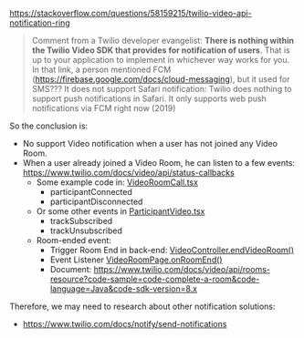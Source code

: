 https://stackoverflow.com/questions/58159215/twilio-video-api-notification-ring
> Comment from a Twilio developer evangelist: __There is nothing within the Twilio Video SDK that provides for notification of users__. That is up to your application to implement in whichever way works for you.
> In that link, a person mentioned FCM (https://firebase.google.com/docs/cloud-messaging), but it used for SMS???
> It does not support Safari notification: Twilio does nothing to support push notifications in Safari. It only supports web push notifications via FCM right now (2019)

So the conclusion is:
- No support Video notification when a user has not joined any Video Room.
- When a user already joined a Video Room, he can listen to a few events: https://www.twilio.com/docs/video/api/status-callbacks
    - Some example code in: [VideoRoomCall.tsx](../pro-00-fe-simple/src/video/VideoRoomCall.tsx)
        - participantConnected
        - participantDisconnected
    - Or some other events in [ParticipantVideo.tsx](../pro-00-fe-simple/src/video/ParticipantVideo.tsx)
        - trackSubscribed
        - trackUnsubscribed
    - Room-ended event:
        - Trigger Room End in back-end: [VideoController.endVideoRoom()](../pro-00-be-simple/src/main/java/org/tnmk/practicetwiliofullflow/pro00besimple/video/VideoController.java)
        - Event Listener [VideoRoomPage.onRoomEnd()](../pro-00-fe-simple/src/video/VideoRoomPage.tsx)
        - Document: https://www.twilio.com/docs/video/api/rooms-resource?code-sample=code-complete-a-room&code-language=Java&code-sdk-version=8.x
        

Therefore, we may need to research about other notification solutions:
- https://www.twilio.com/docs/notify/send-notifications